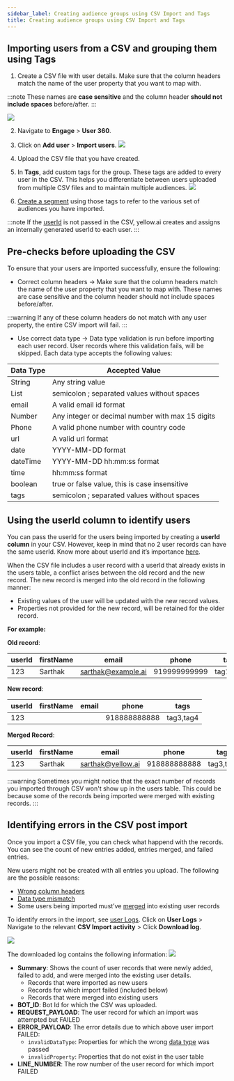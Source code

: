 ```yaml
---
sidebar_label: Creating audience groups using CSV Import and Tags
title: Creating audience groups using CSV Import and Tags
---
```


## Importing users from a CSV and grouping them using Tags

1. Create a CSV file with user details. Make sure that the column headers match the name of the user property that you want to map with. 

:::note
These names are **case sensitive** and the column header **should not include spaces** before/after.
:::

   ![](https://i.imgur.com/gEcRb2s.jpg)

2. Navigate to **Engage** > **User 360**.
3. Click on **Add user** > **Import users**.
   ![](https://i.imgur.com/KkDLtC2.png)

4. Upload the CSV file that you have created. 
5. In **Tags**, add custom tags for the group. These tags are added to every user in the CSV. This helps you differentiate between users uploaded from multiple CSV files and to maintain multiple audiences.
   ![](https://i.imgur.com/Asg1896.jpg)

6. [Create a segment](https://docs.yellow.ai/docs/platform_concepts/engagement/cdp/user_data_segments/creating_managing_user_segment) using those tags to refer to the various set of audiences you have imported.

:::note
If the [userId](/docs/platform_concepts/engagement/cdp/user_data/user_properties#13-user-id-userid-as-a-property) is not passed in the CSV, yellow.ai creates and assigns an internally generated userId to each user.
:::

## Pre-checks before uploading the CSV

To ensure that your users are imported successfully, ensure the following:
- Correct column headers → Make sure that the column headers match the name of the user property that you want to map with. These names are case sensitive and the column header should not include spaces before/after. 

:::warning
If any of these column headers do not match with any user property, the entire CSV import will fail.
:::

- Use correct data type → Data type validation is run before importing each user record. User records where this validation fails, will be skipped. Each data type accepts the following values:

| Data Type | Accepted Value                                   |
|-----------|--------------------------------------------------|
| String    | Any string value                                 |
| List      | semicolon ; separated values without spaces      |
| email     | A valid email id format                          |
| Number    | Any integer or decimal number with max 15 digits |
| Phone     | A valid phone number with country code           |
| url       | A valid url format                               |
| date      | YYYY-MM-DD format                                |
| dateTime  | YYYY-MM-DD hh:mm:ss format                       |
| time      | hh:mm:ss format                                  |
| boolean   | true or false value, this is case insensitive    |
| tags      | semicolon ; separated values without spaces      |

## Using the userId column to identify users

You can pass the userId for the users being imported by creating a **userId column** in your CSV. However, keep in mind that no 2 user records can have the same userId. Know more about userId and it’s importance [here](https://docs.yellow.ai/docs/platform_concepts/engagement/cdp/user_data/user_properties#1-user-id).

When the CSV file includes a user record with a userId that already exists in the users table, a conflict arises between the old record and the new record. The new record is merged into the old record in the following manner:

- Existing values of the user will be updated with the new record values.
- Properties not provided for the new record, will be retained for the older record.

**For example:**


**Old record**:

| userId | firstName | email             | phone        | tags      |
|--------|-----------|-------------------|--------------|-----------|
|    123 | Sarthak   | sarthak@example.ai | 919999999999 | tag1,tag2 |

**New record**:

| userId | firstName | email | phone        | tags      |
|--------|-----------|-------|--------------|-----------|
|    123 |           |       | 918888888888 | tag3,tag4 |

**Merged Record**:

| userId | firstName | email             | phone        | tags      |
|--------|-----------|-------------------|--------------|-----------|
|    123 | Sarthak   | sarthak@yellow.ai | 918888888888 | tag3,tag4 |

:::warning
Sometimes you might notice that the exact number of records you imported through CSV won't show up in the users table. This could be because some of the records being imported were merged with existing records.
:::

## Identifying errors in the CSV post import

Once you import a CSV file, you can check what happend with the records. You can see the count of new entries added, entries merged, and failed entries. 

New users might not be created with all entries you upload. The following are the possible reasons:
- [Wrong column headers](https://docs.yellow.ai/docs/platform_concepts/engagement/cdp/user_data/add_users#22-checklist-for-csv-import)
- [Data type mismatch](https://docs.yellow.ai/docs/platform_concepts/engagement/cdp/user_data/add_users#22-checklist-for-csv-import)
- Some users being imported must’ve [merged](https://docs.yellow.ai/docs/platform_concepts/engagement/cdp/user_data/add_users#23-use-the-userid-column-for-unique-identifiers) into existing user records

To identify errors in the import, see [user Logs](https://docs.yellow.ai/docs/platform_concepts/engagement/cdp/user_data/add_users#24-analyse-import-errors). 
Click on **User Logs** > Navigate to the relevant **CSV Import activity** > Click **Download log**.


![](https://i.imgur.com/5jj2BgM.jpg)


The downloaded log contains the following information:
![](https://i.imgur.com/PVDp28M.png)

* **Summary**: Shows the count of user records that were newly added, failed to add, and were merged into the existing user details.  
   - Records that were imported as new users
   - Records for which import failed (included below)
   - Records that were merged into existing users
* **BOT_ID**: Bot Id for which the CSV was uploaded.
* **REQUEST_PAYLOAD**: The user record for which an import was attempted but FAILED
* **ERROR_PAYLOAD**: The error details due to which above user import FAILED:
    - `invalidDataType`: Properties for which the wrong [data type](/docs/platform_concepts/engagement/cdp/user_data/user_properties#11-system-user-properties) was passed
    - `invalidProperty`: Properties that do not exist in the user table
* **LINE_NUMBER**: The row number of the user record for which import FAILED
